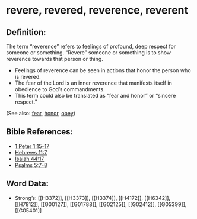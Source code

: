 # revere, revered, reverence, reverent

## Definition:

The term “reverence” refers to feelings of profound, deep respect for someone or something. “Revere” someone or something is to show reverence towards that person or thing.

* Feelings of reverence can be seen in actions that honor the person who is revered.
* The fear of the Lord is an inner reverence that manifests itself in obedience to God’s commandments.
* This term could also be translated as “fear and honor” or “sincere respect.”

(See also: [fear](../kt/fear.md), [honor](../kt/honor.md), [obey](../other/obey.md))

## Bible References:

* [1 Peter 1:15-17](rc://en/tn/help/1pe/01/15)
* [Hebrews 11:7](rc://en/tn/help/heb/11/07)
* [Isaiah 44:17](rc://en/tn/help/isa/44/17)
* [Psalms 5:7-8](rc://en/tn/help/psa/005/007)

## Word Data:

* Strong’s: [[H3372]], [[H3373]], [[H3374]], [[H4172]], [[H6342]], [[H7812]], [[G00127]], [[G01788]], [[G02125]], [[G02412]], [[G05399]], [[G05401]]
